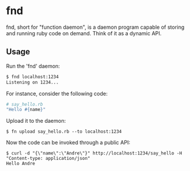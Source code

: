 # fnd

fnd, short for "function daemon", is a daemon program capable of storing
and running ruby code on demand. Think of it as a dynamic API.

## Usage

Run the 'fnd' daemon:

```bash
$ fnd localhost:1234
Listening on 1234...
```

For instance, consider the following code:

```ruby
# say_hello.rb
"Hello #{name}"
```

Upload it to the daemon:

    $ fn upload say_hello.rb --to localhost:1234

Now the code can be invoked through a public API:

    $ curl -d "{\"name\":\"Andre\"}" http://localhost:1234/say_hello -H "Content-type: application/json"
    Hello Andre

